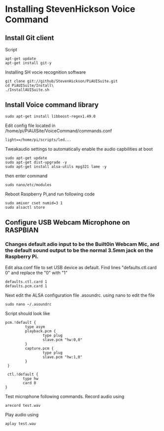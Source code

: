 # Installing StevenHickson Voice Command
## Install Git client

Script
```shell 
apt-get update
apt-get install git-y
```
Installing SH vocie recognition software
```shell
git clone git://github/StevenHickson/PiAUISuite.git
cd PiAUISuite/Install\
./InstallAUISuite.sh
```
## Install Voice command library
```shell
sudo apt-get install libboost-regex1.49.0
```
Edit config file located in /home/pi/PiAUISite/VoiceCommand/commands.conf
```shell
light==/home/pi/scripts/led...
```

Tweakaudio settings to automatically enable the audio capbilities at boot
```shell
sudo apt-get update
sudo apt-get dist-upgrade -y
sudo apt-get install alsa-utils mpg321 lame -y
```
then enter command
```shell
sudo nano/etc/modules
```
Reboot Raspberry Pi,and run following code
```shell
sudo amixer cset numid=3 1
sudo alsactl store
```
## Configure USB Webcam Microphone on RASPBIAN
### Changes default adio input to be the Built0in Webcam Mic, and the default sound output to be the normal 3.5mm jack on the Raspberry Pi.
Edit alsa.conf file to set USB device as default.  Find lines "defaults.ctl.card 0" and replace the "0" with "1"
```shell
defaults.ctl.card 1
defaults.pcm.card 1
```
Next edit the ALSA configuration file .asoundrc. using nano to edit the file
```shell
sudo nano ~/.asoundrc
```
Script should look like
```shell
pcm.!default {
         type asym
         playback.pcm {
                 type plug
                 slave.pcm "hw:0,0"
         }
         capture.pcm {
                 type plug
                 slave.pcm "hw:1,0"
         } 
 }

 ctl.!default {
        type hw
        card 0
}
```
Test microphone following commands.
Record audio using
```shell
arecord test.wav
```
Play audio using
```shell
aplay test.wav
```
